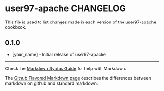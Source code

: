 user97-apache CHANGELOG
=======================

This file is used to list changes made in each version of the user97-apache cookbook.

0.1.0
-----
- [your_name] - Initial release of user97-apache

- - -
Check the [Markdown Syntax Guide](http://daringfireball.net/projects/markdown/syntax) for help with Markdown.

The [Github Flavored Markdown page](http://github.github.com/github-flavored-markdown/) describes the differences between markdown on github and standard markdown.
